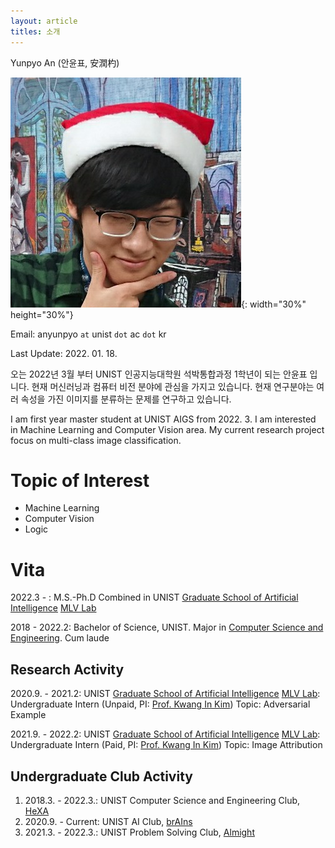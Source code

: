 ```yaml
---
layout: article
titles: 소개
---
```


Yunpyo An (안윤표, 安潤杓)

![Profile](/assets/images/YunpyoAn_profile.jpg){: width="30%" height="30%"}

Email: anyunpyo `at` unist `dot` ac `dot` kr

Last Update: 2022. 01. 18.

오는 2022년 3월 부터 UNIST 인공지능대학원 석박통합과정 1학년이 되는 안윤표 입니다.
현재 머신러닝과 컴퓨터 비전 분야에 관심을 가지고 있습니다.
현재 연구분야는 여러 속성을 가진 이미지를 분류하는 문제를 연구하고 있습니다.

I am first year master student at UNIST AIGS from 2022. 3.
I am interested in Machine Learning and Computer Vision area.
My current research project focus on multi-class image classification.

# Topic of Interest

- Machine Learning
- Computer Vision
- Logic

# Vita

2022.3 - : M.S.-Ph.D Combined in UNIST [Graduate School of Artificial Intelligence](https://aigs.unist.ac.kr/web/index.php) [MLV Lab](https://sites.google.com/view/mlvlab/)

2018 - 2022.2: Bachelor of Science, UNIST. Major in [Computer Science and Engineering](https://cse.unist.ac.kr). Cum laude

## Research Activity

2020.9. - 2021.2: UNIST [Graduate School of Artificial Intelligence](https://aigs.unist.ac.kr) [MLV Lab](https://sites.google.com/view/mlvlab/): Undergraduate Intern (Unpaid, PI: [Prof. Kwang In Kim](https://sites.google.com/view/kimki))
Topic: Adversarial Example

2021.9. - 2022.2: UNIST [Graduate School of Artificial Intelligence](https://aigs.unist.ac.kr) [MLV Lab](https://sites.google.com/view/mlvlab/): Undergraduate Intern (Paid, PI: [Prof. Kwang In Kim](https://sites.google.com/view/kimki))
Topic: Image Attribution

## Undergraduate Club Activity

1. 2018.3. - 2022.3.: UNIST Computer Science and Engineering Club, [HeXA](http://www.hexa.pro)
2. 2020.9. - Current: UNIST AI Club, [brAIns](https://unist-brains.github.io)
3. 2021.3. - 2022.3.: UNIST Problem Solving Club, [Almight](https://unist-almight.github.io)

